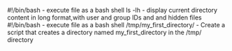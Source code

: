 #!/bin/bash - execute file as a bash shell
ls -lh - display current directory content in long format,with user and group IDs and and hidden files
#!/bin/bash - execute file as a bash shell
/tmp/my_first_directory/ - Create a script that creates a directory named my_first_directory in the /tmp/ directory
